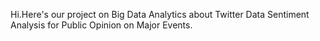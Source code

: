 Hi.Here's our project on Big Data Analytics about Twitter Data Sentiment Analysis for Public Opinion on Major Events.
